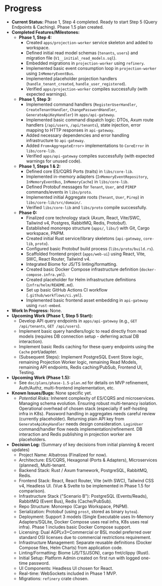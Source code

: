 # Progress

* **Current Status:** Phase 1, Step 4 completed. Ready to start Step 5 (Query Endpoints & Caching). Phase 1.5 plan created.
* **Completed Features/Milestones:**
  * **Phase 1, Step 4:**
    * Created `apps/projection-worker` service skeleton and added to workspace.
    * Defined initial read model schemas (`tenants`, `users`) and migration file (`V1__initial_read_models.sql`).
    * Embedded migrations in `projection-worker` using `refinery`.
    * Implemented basic event consumption loop in `projection-worker` using `InMemoryEventBus`.
    * Implemented placeholder projection handlers (`handle_tenant_created`, `handle_user_registered`).
    * Verified `apps/projection-worker` compiles successfully (with expected warnings).
  * **Phase 1, Step 3:**
    * Implemented command handlers (`RegisterUserHandler`, `CreateTenantHandler`, `ChangePasswordHandler`, `GenerateApiKeyHandler`) in `apps/api-gateway`.
    * Implemented basic command dispatch logic: DTOs, Axum route handlers (`/api/users`, `/api/tenants`), state injection, error mapping to HTTP responses in `api-gateway`.
    * Added necessary dependencies and error handling infrastructure to `api-gateway`.
    * Added `From<AggregateError>` implementations to `CoreError` in `libs/core-lib`.
    * Verified `apps/api-gateway` compiles successfully (with expected warnings for unused code).
  * **Phase 1, Steps 1 & 2:**
    * Defined core ES/CQRS Ports (traits) in `libs/core-lib`.
    * Implemented in-memory adapters (`InMemoryEventRepository`, `InMemoryEventBus`, `InMemoryCache`) in `libs/core-lib`.
    * Defined Protobuf messages for `Tenant`, `User`, and `PIREP` commands/events in `libs/proto`.
    * Implemented initial Aggregate roots (`Tenant`, `User`, `Pirep`) in `libs/core-lib/src/domain/`.
    * Verified `libs/core-lib` and `libs/proto` compile successfully.
  * **Phase 0:**
    * Finalized core technology stack (Axum, React, Vite/SWC, Tailwind v4, Postgres, RabbitMQ, Redis, Protobuf).
    * Established monorepo structure (`apps/`, `libs/`) with Git, Cargo workspace, PNPM.
    * Created initial Rust service/library skeletons (`api-gateway`, `core-lib`, `proto`).
    * Configured basic Protobuf build process (`libs/proto/build.rs`).
    * Scaffolded frontend project (`apps/web-ui`) using React, Vite, SWC, React Router, Tailwind v4.
    * Integrated Biome for JS/TS linting/formatting.
    * Created basic Docker Compose infrastructure definition (`docker-compose.infra.yml`).
    * Created placeholder for Helm infrastructure definitions (`infra/helm/README.md`).
    * Set up basic GitHub Actions CI workflow (`.github/workflows/ci.yml`).
    * Implemented basic frontend asset embedding in `api-gateway` using `rust-embed`.
* **Work In Progress:** None.
* **Upcoming Work (Phase 1, Step 5 Start):**
  * Develop API query endpoints in `apps/api-gateway` (e.g., `GET /api/tenants`, `GET /api/users`).
  * Implement basic query handlers/logic to read directly from read models (requires DB connection setup - deferring actual DB interaction).
  * Implement basic Redis caching for these query endpoints using the `Cache` port/adapter.
  * (Subsequent Steps): Implement PostgreSQL Event Store logic, remaining Projection Worker logic, remaining Read Models, remaining API endpoints, Redis caching/PubSub, Frontend UI, Testing.
* **Upcoming Work (Phase 1.5):**
  * See `doc/plans/phase-1.5-plan.md` for details on MVP refinement, Auth/Authz, multi-frontend implementation, etc.
* **Known Issues/Bugs:** None specific yet.
  * *Potential Risks:* Inherent complexity of ES/CQRS and microservices. Managing schema evolution. Ensuring robust multi-tenancy isolation. Operational overhead of chosen stack (especially if self-hosting infra in K8s). Password handling in aggregates needs careful review (currently placeholder). Returning plain API key from `GenerateApiKeyHandler` needs design consideration. `LoginUser` command/handler flow needs implementation/refinement. DB interaction and Redis publishing in projection worker are placeholders.
* **Decision Log:** (Summary of key decisions from initial planning & recent updates)
  * Project Name: Albatross (Finalized for now).
  * Architecture: ES/CQRS, Hexagonal (Ports & Adapters), Microservices (planned), Multi-tenant.
  * Backend Stack: Rust / Axum framework, PostgreSQL, RabbitMQ, Redis.
  * Frontend Stack: React, React Router, Vite (with SWC), Tailwind CSS v4, Headless UI. (Vue & Svelte to be implemented in Phase 1.5 for comparison).
  * Infrastructure Stack ("Scenario B"): PostgreSQL (Events/Reads), RabbitMQ (Event Bus), Redis (Cache/PubSub).
  * Repo Structure: Monorepo (Cargo Workspace, PNPM).
  * Serialization: Protobuf (using `prost`, stored as binary `bytea`).
  * Deployment: Support 3 models (Single Executable uses In-Memory Adapters/SQLite, Docker Compose uses real infra, K8s uses real infra). Phase 1 includes basic Docker Compose support.
  * Licensing: Dual AGPLv3+Commercial or BSL model preferred over standard OSI licenses due to commercial restrictions requirement.
  * Infrastructure Management: Separate reusable definitions (Docker Compose files, Helm Charts) from application code.
  * Linting/Formatting: Biome (JS/TS/JSON), cargo fmt/clippy (Rust).
  * Initial Setup: Platform Admin created on first run with logged one-time password.
  * UI Components: Headless UI chosen for React.
  * Real-time: WebSockets included in Phase 1 MVP.
  * Migrations: `refinery` crate chosen.
